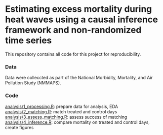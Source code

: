 # Estimating excess mortality during heat waves using a causal inference framework and non-randomized time series
This repository contains all code for this project for reproducibility.

### Data
Data were colleccted as part of the National Morbidity, Mortality, and Air Pollution Study (NMMAPS).

### Code
[analysis/1_processing.R](analysis/1_processing.R): prepare data for analysis, EDA  
[analysis/2_matching.R](analysis/2_matching.R): match treated and control days  
[analysis/3_assess_matching.R](analysis/3_assess_matching.R): assess success of matching  
[analysis/4_inference.R](analysis/4_inference.R): compare mortality on treated and control days, create figures
